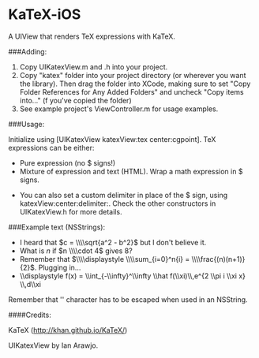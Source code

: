 KaTeX-iOS
=========

A UIView that renders TeX expressions with KaTeX.

###Adding:

1. Copy UIKatexView.m and .h into your project.
2. Copy "katex" folder into your project directory (or wherever you want the library). Then drag the folder into XCode, making sure to set "Copy Folder References for Any Added Folders" and uncheck "Copy items into..." (f you've copied the folder)
3. See example project's ViewController.m for usage examples.


###Usage:

Initialize using [UIKatexView katexView:tex center:cgpoint]. TeX expressions can be either:
- Pure expression (no $ signs!)
- Mixture of expression and text (HTML). Wrap a math expression in $ signs.
* You can also set a custom delimiter in place of the $ sign, using katexView:center:delimiter:. Check the other constructors in UIKatexView.h for more details.


###Example text (NSStrings):

- I heard that $c = \\\\sqrt{a^2 - b^2}$ but I don't believe it.
- What is $n$ if $n \\\\cdot 4$ gives $8$?
- Remember that $\\\\displaystyle \\\\sum_{i=0}^n{i} = \\\\frac{(n)(n+1)}{2}$. Plugging in...
- \\\\displaystyle f(x) = \\\\int_{-\\\\infty}^\\\\infty \\\\hat f(\\\\xi)\\\\,e^{2 \\\\pi i \\\\xi x} \\\\,d\\\\xi

Remember that '\' character has to be escaped when used in an NSString.


####Credits:

KaTeX (http://khan.github.io/KaTeX/)

UIKatexView by Ian Arawjo.
